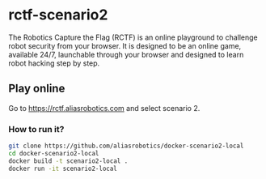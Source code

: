 # rctf-scenario2

The Robotics Capture the Flag (RCTF) is an online playground to challenge robot security from your browser. It is designed to be an online game, available 24/7, launchable through your browser and designed to learn robot hacking step by step.

## Play online
Go to https://rctf.aliasrobotics.com and select scenario 2.
### How to run it?

```bash
git clone https://github.com/aliasrobotics/docker-scenario2-local
cd docker-scenario2-local
docker build -t scenario2-local .
docker run -it scenario2-local
```
